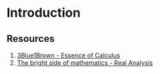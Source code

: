 # Introduction

## Resources

1. [3Blue1Brown - Essence of Calculus](https://youtube.com/playlist?list=PLZHQObOWTQDMsr9K-rj53DwVRMYO3t5Yr&feature=shared)
2. [The bright side of mathematics - Real Analysis](https://youtube.com/playlist?list=PLBh2i93oe2quABbNq4I_-hyjhW8eOdgrO&feature=shared)

